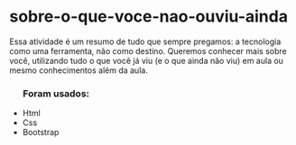 # sobre-o-que-voce-nao-ouviu-ainda
Essa atividade é um resumo de tudo que sempre pregamos: a tecnologia como uma ferramenta, não como destino. Queremos conhecer mais sobre você, utilizando tudo o que você já viu (e o que ainda não viu) em aula ou mesmo conhecimentos além da aula.

<ul>
   <h3>Foram usados:</h3>
  <li>Html</li>
   <li>Css</li>
   <li>Bootstrap</li>
</ul>
